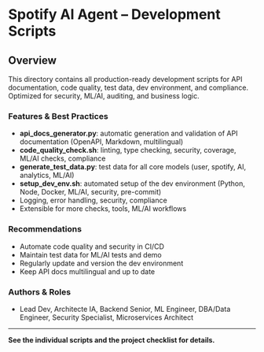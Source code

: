 # Spotify AI Agent – Development Scripts

## Overview
This directory contains all production-ready development scripts for API documentation, code quality, test data, dev environment, and compliance. Optimized for security, ML/AI, auditing, and business logic.

### Features & Best Practices
- **api_docs_generator.py**: automatic generation and validation of API documentation (OpenAPI, Markdown, multilingual)
- **code_quality_check.sh**: linting, type checking, security, coverage, ML/AI checks, compliance
- **generate_test_data.py**: test data for all core models (user, spotify, AI, analytics, ML/AI)
- **setup_dev_env.sh**: automated setup of the dev environment (Python, Node, Docker, ML/AI, security, pre-commit)
- Logging, error handling, security, compliance
- Extensible for more checks, tools, ML/AI workflows

### Recommendations
- Automate code quality and security in CI/CD
- Maintain test data for ML/AI tests and demo
- Regularly update and version the dev environment
- Keep API docs multilingual and up to date

### Authors & Roles
- Lead Dev, Architecte IA, Backend Senior, ML Engineer, DBA/Data Engineer, Security Specialist, Microservices Architect

---
**See the individual scripts and the project checklist for details.**
